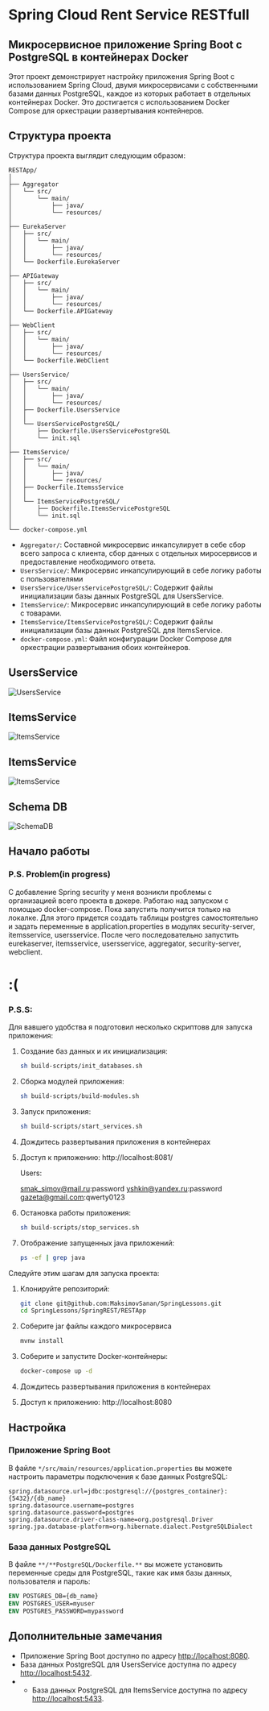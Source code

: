 
# Spring Cloud Rent Service RESTfull
## Микросервисное приложение Spring Boot с PostgreSQL в контейнерах Docker

Этот проект демонстрирует настройку приложения Spring Boot с использованием Spring Cloud, двумя микросервисами
с собственными базами данных PostgreSQL,
каждое из которых работает в отдельных контейнерах Docker.
Это достигается с использованием Docker Compose для оркестрации развертывания контейнеров.

## Структура проекта

Структура проекта выглядит следующим образом:

```plaintext
RESTApp/
│
├── Aggregator
│   └── src/
│       └── main/
│           ├── java/
│           └── resources/
│
├── EurekaServer
│   ├── src/
│   │   └── main/
│   │       ├── java/
│   │       └── resources/
│   └── Dockerfile.EurekaServer
│
├── APIGateway
│   ├── src/
│   │   └── main/
│   │       ├── java/
│   │       └── resources/
│   └── Dockerfile.APIGateway
│
├── WebClient
│   ├── src/
│   │   └── main/
│   │       ├── java/
│   │       └── resources/
│   └── Dockerfile.WebClient
│
├── UsersService/
│   ├── src/
│   │   └── main/
│   │       ├── java/
│   │       └── resources/
│   ├── Dockerfile.UsersService
│   │
│   └── UsersServicePostgreSQL/
│       ├── Dockerfile.UsersServicePostgreSQL
│       └── init.sql
│
├── ItemsService/
│   ├── src/
│   │   └── main/
│   │       ├── java/
│   │       └── resources/
│   ├── Dockerfile.ItemssService
│   │
│   └── ItemsServicePostgreSQL/
│       ├── Dockerfile.ItemsServicePostgreSQL
│       └── init.sql
│
└── docker-compose.yml
```

- `Aggregator/`: Составной микросервис инкапсулирует в себе сбор всего запроса с клиента, сбор данных с отдельных миросервисов и предоставление необходимого ответа.
- `UsersService/`: Микросервис инкапсулирующий в себе логику работы с пользователями
- `UsersService/UsersServicePostgreSQL/`: Содержит файлы инициализации базы данных PostgreSQL для UsersService.
- `ItemsService/`: Микросервис инкапсулирующий в себе логику работы с товарами.
- `ItemsService/ItemsServicePostgreSQL/`: Содержит файлы инициализации базы данных PostgreSQL для ItemsService.
- `docker-compose.yml`: Файл конфигурации Docker Compose для оркестрации развертывания обоих контейнеров.

## UsersService

![UsersService](misc/images/UsersService.png)

## ItemsService

![ItemsService](misc/images/ItemsService.png)

## ItemsService

![ItemsService](misc/images/ImageServer.png)

## Schema DB

![SchemaDB](misc/images/SchemaDB.png)


## Начало работы

### P.S. Problem(in progress)
С добавление Spring security у меня возникли проблемы с организацией всего проекта в докере.
Работаю над запуском с помощью docker-compose.
Пока запустить получится только на локалке.
Для этого придется создать таблицы postgres самостоятельно и задать переменные в application.properties в модулях security-server, itemsservice, usersservice.
После чего последовательно запустить eurekaserver, itemsservice, usersservice, aggregator, security-server, webclient.
# :(

### P.S.S:
Для вавшего удобства я подготовил несколько скриптовв для запуска приложения:
1. Создание баз данных и их инициализация:
   ```bash
   sh build-scripts/init_databases.sh
   ```
   
2. Сборка модулей приложения:
   ```bash
   sh build-scripts/build-modules.sh
   ```
   
3. Запуск приложения:
   ```bash
   sh build-scripts/start_services.sh
   ```
   
4. Дождитесь развертывания приложения в контейнерах

5. Доступ к приложению: http://localhost:8081/

   Users:

   smak_simov@mail.ru:password
   yshkin@yandex.ru:password
   gazeta@gmail.com:qwerty0123   

6. Остановка работы приложения:
   ```bash
   sh build-scripts/stop_services.sh 
   ```
   
7. Отображение запущенных java приложений:
   ```bash
   ps -ef | grep java 
   ```


Следуйте этим шагам для запуска проекта:

1. Клонируйте репозиторий:

   ```bash
   git clone git@github.com:MaksimovSanan/SpringLessons.git
   cd SpringLessons/SpringREST/RESTApp
   ```

2. Соберите jar файлы каждого микросервиса
   ```bash
   mvnw install
   ```

3. Соберите и запустите Docker-контейнеры:

   ```bash
   docker-compose up -d
   ```

4. Дождитесь развертывания приложения в контейнерах

5. Доступ к приложению: http://localhost:8080

## Настройка

### Приложение Spring Boot

В файле `*/src/main/resources/application.properties` вы можете настроить параметры подключения к базе данных PostgreSQL:

```properties
spring.datasource.url=jdbc:postgresql://{postgres_container}:{5432}/{db_name}
spring.datasource.username=postgres
spring.datasource.password=postgres
spring.datasource.driver-class-name=org.postgresql.Driver
spring.jpa.database-platform=org.hibernate.dialect.PostgreSQLDialect
```

### База данных PostgreSQL

В файле `**/**PostgreSQL/Dockerfile.**` вы можете установить переменные среды для PostgreSQL, такие как имя базы данных, пользователя и пароль:

```Dockerfile
ENV POSTGRES_DB={db_name}
ENV POSTGRES_USER=myuser
ENV POSTGRES_PASSWORD=mypassword
```

## Дополнительные замечания

- Приложение Spring Boot доступно по адресу [http://localhost:8080](http://localhost:8080).
- База данных PostgreSQL для UsersService доступна по адресу [http://localhost:5432](http://localhost:5432).
- - База данных PostgreSQL для ItemsService доступна по адресу [http://localhost:5433](http://localhost:5433).